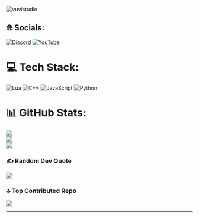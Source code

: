 
<p align="left"> <img src="https://komarev.com/ghpvc/?username=vuvistudio&label=Profile%20views&color=0e75b6&style=flat" alt="vuvistudio" /> </p>

## 🌐 Socials:
[![Discord](https://img.shields.io/badge/Discord-%237289DA.svg?logo=discord&logoColor=white)](https://discord.gg/https://discord.gg/Fkxf3P8bdc) [![YouTube](https://img.shields.io/badge/YouTube-%23FF0000.svg?logo=YouTube&logoColor=white)](https://youtube.com/@https://www.youtube.com/@VUVI612) 

# 💻 Tech Stack:
![Lua](https://img.shields.io/badge/lua-%232C2D72.svg?style=for-the-badge&logo=lua&logoColor=white) ![C++](https://img.shields.io/badge/c++-%2300599C.svg?style=for-the-badge&logo=c%2B%2B&logoColor=white) ![JavaScript](https://img.shields.io/badge/javascript-%23323330.svg?style=for-the-badge&logo=javascript&logoColor=%23F7DF1E) ![Python](https://img.shields.io/badge/python-3670A0?style=for-the-badge&logo=python&logoColor=ffdd54)
# 📊 GitHub Stats:
![](https://github-readme-stats.vercel.app/api?username=vuvistudio&theme=dark&hide_border=false&include_all_commits=false&count_private=false)<br/>
![](https://github-readme-streak-stats.herokuapp.com/?user=vuvistudio&theme=dark&hide_border=false)<br/>
![](https://github-readme-stats.vercel.app/api/top-langs/?username=vuvistudio&theme=dark&hide_border=false&include_all_commits=false&count_private=false&layout=compact)

### ✍️ Random Dev Quote
![](https://quotes-github-readme.vercel.app/api?type=horizontal&theme=tokyonight)

### 🔝 Top Contributed Repo
![](https://github-contributor-stats.vercel.app/api?username=vuvistudio&limit=5&theme=dark&combine_all_yearly_contributions=true)

---

<!-- Proudly created with GPRM ( https://gprm.itsvg.in ) -->
